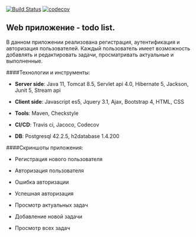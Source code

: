 [![Build Status](https://travis-ci.org/AlexandrMoralev/amoralev.svg?branch=master)](https://travis-ci.org/AlexandrMoralev/amoralev/todo_list)
[![codecov](https://codecov.io/gh/AlexandrMoralev/amoralev/branch/master/graph/badge.svg)](https://codecov.io/gh/AlexandrMoralev/amoralev/todo_list)


## Web приложение - todo list.
В данном приложении реализована регистрация, аутентификация и авторизация пользователей. 
Каждый пользователь имеет возможность добавлять и редактировать задачи, просматривать актуальные и выполненные.

####Технологии и инструменты:

* **Server side**: Java 11, Tomcat 8.5, Servlet api 4.0, Hibernate 5, Jackson, Junit 5, Stream api   
* **Client side**: Javascript es5, Jquery 3.1, Ajax, Bootstrap 4, HTML, CSS

* **Tools**: Maven, Checkstyle
* **CI/CD**:  Travis ci, Jacoco, Codecov
* **DB**: Postgresql 42.2.5, h2database 1.4.200

####Скриншоты приложения:
* Регистрация нового пользователя
![]()

* Авторизация пользователя
![]()

* Ошибка авторизации 
![]()

* Успешная авторизация 
![]()

* Просмотр актуальных задач
![]()

* Добавление новой задачи
![]()

* Просмотр всех задач
![]()
